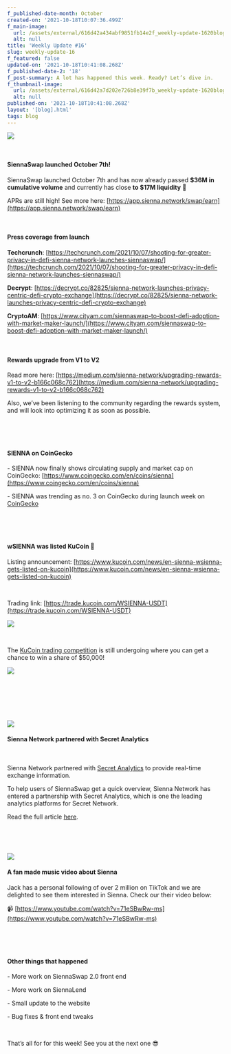 ```yaml
---
f_published-date-month: October
created-on: '2021-10-18T10:07:36.499Z'
f_main-image:
  url: /assets/external/616d42a434abf9851fb14e2f_weekly-update-1620blog.jpg
  alt: null
title: 'Weekly Update #16'
slug: weekly-update-16
f_featured: false
updated-on: '2021-10-18T10:41:08.268Z'
f_published-date-2: '18'
f_post-summary: A lot has happened this week. Ready? Let’s dive in.
f_thumbnail-image:
  url: /assets/external/616d42a7d202e726b8e39f7b_weekly-update-1620blog20thump.jpg
  alt: null
published-on: '2021-10-18T10:41:08.268Z'
layout: '[blog].html'
tags: blog
---
```


![](/assets/external/616d44e30dd54f6d6a5624a2_siennaswap-logo-pos201.png)

‍

#### SiennaSwap launched October 7th!

SiennaSwap launched October 7th and has now already passed **$36M in cumulative volume** and currently has close **to $17M liquidity** 🚀

APRs are still high! See more here: [https://app.sienna.network/swap/earn](https://app.sienna.network/swap/earn)

‍

#### **Press coverage from launch**

**Techcrunch**: [https://techcrunch.com/2021/10/07/shooting-for-greater-privacy-in-defi-sienna-network-launches-siennaswap/](https://techcrunch.com/2021/10/07/shooting-for-greater-privacy-in-defi-sienna-network-launches-siennaswap/)

**Decrypt**: [https://decrypt.co/82825/sienna-network-launches-privacy-centric-defi-crypto-exchange](https://decrypt.co/82825/sienna-network-launches-privacy-centric-defi-crypto-exchange)

**CryptoAM**: [https://www.cityam.com/siennaswap-to-boost-defi-adoption-with-market-maker-launch/](https://www.cityam.com/siennaswap-to-boost-defi-adoption-with-market-maker-launch/)

‍

#### **Rewards upgrade from V1 to V2**

Read more here: [https://medium.com/sienna-network/upgrading-rewards-v1-to-v2-b166c068c762](https://medium.com/sienna-network/upgrading-rewards-v1-to-v2-b166c068c762)

Also, we’ve been listening to the community regarding the rewards system, and will look into optimizing it as soon as possible.

‍

‍

#### SIENNA on CoinGecko

\- SIENNA now finally shows circulating supply and market cap on CoinGecko: [https://www.coingecko.com/en/coins/sienna](https://www.coingecko.com/en/coins/sienna)

\- SIENNA was trending as no. 3 on CoinGecko during launch week on [CoinGecko](https://www.coingecko.com/en/discover/trending-cryptocurrencies-united-states)

‍

‍

#### wSIENNA was listed KuCoin 🎉

Listing announcement: [https://www.kucoin.com/news/en-sienna-wsienna-gets-listed-on-kucoin](https://www.kucoin.com/news/en-sienna-wsienna-gets-listed-on-kucoin)

‍

Trading link: [https://trade.kucoin.com/WSIENNA-USDT](https://trade.kucoin.com/WSIENNA-USDT)

![](/assets/external/616d45979f5e0a91f107c4d1_1yotipmflankwjvvpxf-1sw.jpeg)

‍

The [KuCoin trading competition](https://www.kucoin.com/news/en-sienna-listing-campaign-win-a-share-of-50000-in-wsienna?utm_source=WSIENNA) is still undergoing where you can get a chance to win a share of $50,000!

![](/assets/external/616d45bf3893a0c55491b2c2_1cpbqumv96b6o6qo4nhergq.jpeg)

‍

‍

‍

![](/assets/external/616d1ce1e5b1697e2763be73_sienna20x20secretanalytics20blog.jpg)

#### Sienna Network partnered with Secret Analytics

‍

Sienna Network partnered with [Secret Analytics](https://secretanalytis.xyz/siennaswap) to provide real-time exchange information.

To help users of SiennaSwap get a quick overview, Sienna Network has entered a partnership with Secret Analytics, which is one the leading analytics platforms for Secret Network.

Read the full article [here](https://medium.com/sienna-network/sienna-network-partners-with-secret-analytics-to-provide-real-time-exchange-information-1b4ec43b98d5).

‍

‍

![](/assets/external/616d46ef411ff01b8651d34b_videoshoot.png)

#### A fan made music video about Sienna

Jack has a personal following of over 2 million on TikTok and we are delighted to see them interested in Sienna. Check our their video below:

📹 [https://www.youtube.com/watch?v=71eSBwRw-ms](https://www.youtube.com/watch?v=71eSBwRw-ms)

‍

‍

#### **Other things that happened**

\- More work on SiennaSwap 2.0 front end

\- More work on SiennaLend

\- Small update to the website

\- Bug fixes & front end tweaks

‍

That’s all for for this week! See you at the next one 😎

‍
